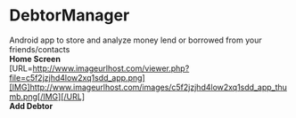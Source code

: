 # DebtorManager

Android app to store and analyze money lend or borrowed from your friends/contacts
<br/>
<b>Home Screen</b>
<br/>
[URL=http://www.imageurlhost.com/viewer.php?file=c5f2jzjhd4low2xq1sdd_app.png][IMG]http://www.imageurlhost.com/images/c5f2jzjhd4low2xq1sdd_app_thumb.png[/IMG][/URL]<br/>
<b>Add Debtor</b>
<br/>
